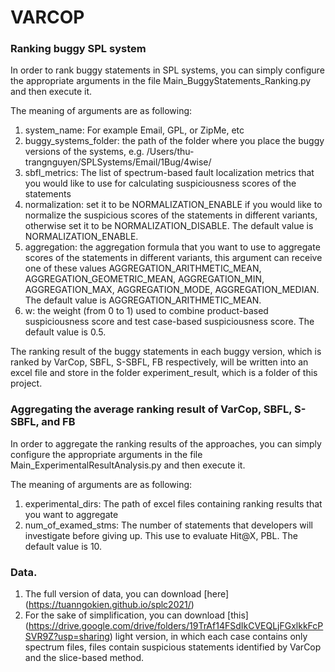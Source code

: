 # VARCOP

### Ranking buggy SPL system

In order to rank buggy statements in SPL systems, you can simply configure the appropriate arguments in the file Main_BuggyStatements_Ranking.py and then execute it.

The meaning of arguments are as following:
1. system_name: For example Email, GPL, or ZipMe, etc
2. buggy_systems_folder: the path of the folder where you place the buggy versions of the systems, e.g. /Users/thu-trangnguyen/SPLSystems/Email/1Bug/4wise/
3. sbfl_metrics: The list of spectrum-based fault localization metrics that you would like to use for calculating suspiciousness scores of the statements
5. normalization: set it to be NORMALIZATION_ENABLE if you would like to normalize the suspicious scores of the statements in different variants, otherwise set it to be NORMALIZATION_DISABLE. The default value is NORMALIZATION_ENABLE.
6. aggregation: the aggregation formula that you want to use to aggregate scores of the statements in different variants, this argument can receive one of these values AGGREGATION_ARITHMETIC_MEAN, AGGREGATION_GEOMETRIC_MEAN, AGGREGATION_MIN, AGGREGATION_MAX, AGGREGATION_MODE, AGGREGATION_MEDIAN. The default value is AGGREGATION_ARITHMETIC_MEAN. 
7. w: the weight (from 0 to 1) used to combine product-based suspiciousness score and test case-based suspiciousness score. The default value is 0.5.

The ranking result of the buggy statements in each buggy version, which is ranked by VarCop, SBFL, S-SBFL, FB respectively, will be written into an excel file and store in the folder experiment_result, which is a folder of this project.

### Aggregating the average ranking result of VarCop, SBFL, S-SBFL, and FB
In order to aggregate the ranking results of the approaches, you can simply configure the appropriate arguments in the file Main_ExperimentalResultAnalysis.py and then execute it.

The meaning of arguments are as following:
1. experimental_dirs: The path of excel files containing ranking results that you want to aggregate
2. num_of_examed_stms: The number of statements that developers will investigate before giving up. This use to evaluate Hit@X, PBL. The default value is 10.


### Data.
1. The full version of data, you can download [here] (https://tuanngokien.github.io/splc2021/)
2. For the sake of simplification, you can download [this] (https://drive.google.com/drive/folders/19TrAf14FSdIkCVEQLjFGxlkkFcPSVR9Z?usp=sharing) light version, in which each case contains only spectrum files, files contain suspicious statements identified by VarCop and the slice-based method.

